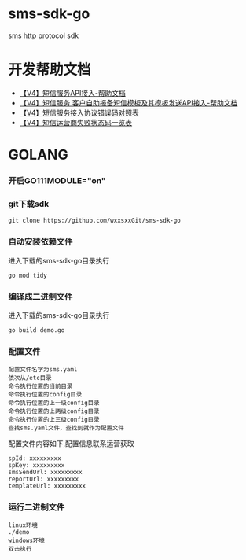 # sms-sdk-go

sms http protocol sdk

# 开发帮助文档

- [【V4】短信服务API接入-帮助文档][]
- [【V4】短信服务 客户自助报备短信模板及其模板发送API接入-帮助文档][]
- [【V4】短信服务接入协议错误码对照表][]
- [【V4】短信运营商失败状态码一览表][]

[【V4】短信服务API接入-帮助文档]:https://api-wiki.wxxsxx.com
[【V4】短信服务 客户自助报备短信模板及其模板发送API接入-帮助文档]:https://www.yuque.com/docs/share/8446f03b-5132-4e87-b8d6-48b9cee0846a
[【V4】短信服务接入协议错误码对照表]:https://thoughts.teambition.com/share/5f22592404ce5e001a397794

[【V4】短信运营商失败状态码一览表]:https://thoughts.teambition.com/share/62f9aa40f3d36d0041586a7f#title=运营商短信失败状态码一览表

# GOLANG

### 开启GO111MODULE="on"

### git下载sdk
```
git clone https://github.com/wxxsxxGit/sms-sdk-go
```

### 自动安装依赖文件

进入下载的sms-sdk-go目录执行
```         
go mod tidy
```

### 编译成二进制文件
进入下载的sms-sdk-go目录执行
```
go build demo.go
```
### 配置文件
```
配置文件名字为sms.yaml
依次从/etc目录
命令执行位置的当前目录
命令执行位置的config目录
命令执行位置的上一级config目录
命令执行位置的上两级config目录
命令执行位置的上三级config目录
查找sms.yaml文件，查找到就作为配置文件
```
配置文件内容如下,配置信息联系运营获取
```
spId: xxxxxxxxx
spKey: xxxxxxxxx
smsSendUrl: xxxxxxxxx
reportUrl: xxxxxxxxx
templateUrl: xxxxxxxxx
```

### 运行二进制文件

```
linux环境
./demo
windows环境
双击执行
```
